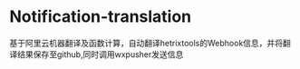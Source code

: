 # Notification-translation
基于阿里云机器翻译及函数计算，自动翻译hetrixtools的Webhook信息，并将翻译结果保存至github,同时调用wxpusher发送信息
